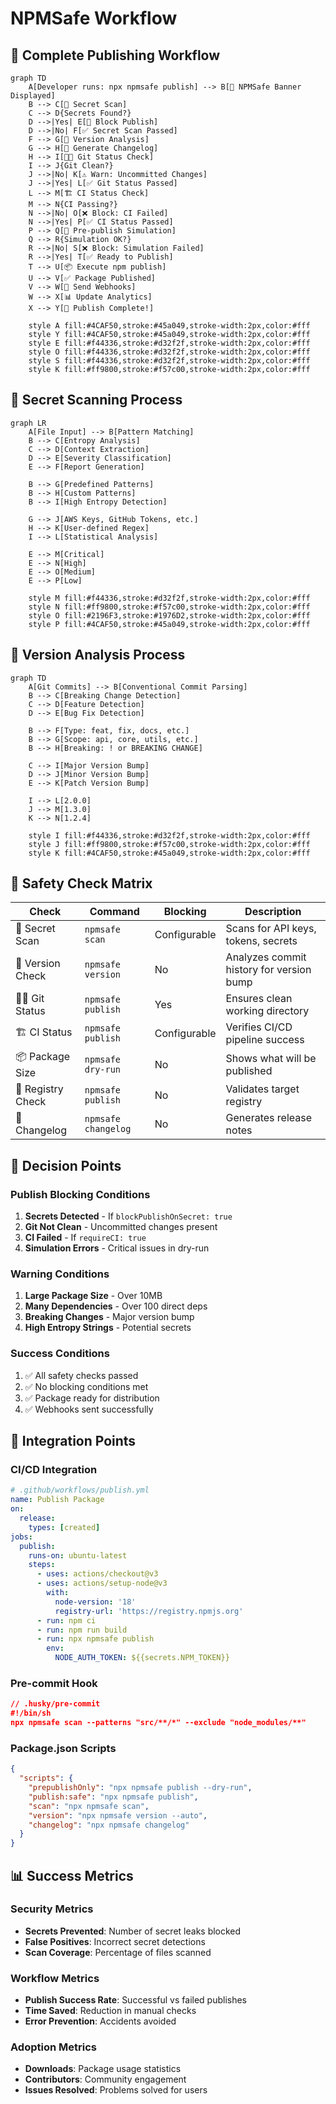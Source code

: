 # NPMSafe Workflow

## 🚦 Complete Publishing Workflow

```mermaid
graph TD
    A[Developer runs: npx npmsafe publish] --> B[🚦 NPMSafe Banner Displayed]
    B --> C[🔐 Secret Scan]
    C --> D{Secrets Found?}
    D -->|Yes| E[🚨 Block Publish]
    D -->|No| F[✅ Secret Scan Passed]
    F --> G[🔢 Version Analysis]
    G --> H[📝 Generate Changelog]
    H --> I[🧑‍💻 Git Status Check]
    I --> J{Git Clean?}
    J -->|No| K[⚠️ Warn: Uncommitted Changes]
    J -->|Yes| L[✅ Git Status Passed]
    L --> M[🏗️ CI Status Check]
    M --> N{CI Passing?}
    N -->|No| O[❌ Block: CI Failed]
    N -->|Yes| P[✅ CI Status Passed]
    P --> Q[🚦 Pre-publish Simulation]
    Q --> R{Simulation OK?}
    R -->|No| S[❌ Block: Simulation Failed]
    R -->|Yes| T[✅ Ready to Publish]
    T --> U[📦 Execute npm publish]
    U --> V[✅ Package Published]
    V --> W[🔔 Send Webhooks]
    W --> X[📊 Update Analytics]
    X --> Y[🎉 Publish Complete!]
    
    style A fill:#4CAF50,stroke:#45a049,stroke-width:2px,color:#fff
    style Y fill:#4CAF50,stroke:#45a049,stroke-width:2px,color:#fff
    style E fill:#f44336,stroke:#d32f2f,stroke-width:2px,color:#fff
    style O fill:#f44336,stroke:#d32f2f,stroke-width:2px,color:#fff
    style S fill:#f44336,stroke:#d32f2f,stroke-width:2px,color:#fff
    style K fill:#ff9800,stroke:#f57c00,stroke-width:2px,color:#fff
```

## 🔐 Secret Scanning Process

```mermaid
graph LR
    A[File Input] --> B[Pattern Matching]
    B --> C[Entropy Analysis]
    C --> D[Context Extraction]
    D --> E[Severity Classification]
    E --> F[Report Generation]
    
    B --> G[Predefined Patterns]
    B --> H[Custom Patterns]
    B --> I[High Entropy Detection]
    
    G --> J[AWS Keys, GitHub Tokens, etc.]
    H --> K[User-defined Regex]
    I --> L[Statistical Analysis]
    
    E --> M[Critical]
    E --> N[High]
    E --> O[Medium]
    E --> P[Low]
    
    style M fill:#f44336,stroke:#d32f2f,stroke-width:2px,color:#fff
    style N fill:#ff9800,stroke:#f57c00,stroke-width:2px,color:#fff
    style O fill:#2196F3,stroke:#1976D2,stroke-width:2px,color:#fff
    style P fill:#4CAF50,stroke:#45a049,stroke-width:2px,color:#fff
```

## 🔢 Version Analysis Process

```mermaid
graph TD
    A[Git Commits] --> B[Conventional Commit Parsing]
    B --> C[Breaking Change Detection]
    C --> D[Feature Detection]
    D --> E[Bug Fix Detection]
    
    B --> F[Type: feat, fix, docs, etc.]
    B --> G[Scope: api, core, utils, etc.]
    B --> H[Breaking: ! or BREAKING CHANGE]
    
    C --> I[Major Version Bump]
    D --> J[Minor Version Bump]
    E --> K[Patch Version Bump]
    
    I --> L[2.0.0]
    J --> M[1.3.0]
    K --> N[1.2.4]
    
    style I fill:#f44336,stroke:#d32f2f,stroke-width:2px,color:#fff
    style J fill:#ff9800,stroke:#f57c00,stroke-width:2px,color:#fff
    style K fill:#4CAF50,stroke:#45a049,stroke-width:2px,color:#fff
```

## 🚦 Safety Check Matrix

| Check | Command | Blocking | Description |
|-------|---------|----------|-------------|
| 🔐 Secret Scan | `npmsafe scan` | Configurable | Scans for API keys, tokens, secrets |
| 🔢 Version Check | `npmsafe version` | No | Analyzes commit history for version bump |
| 🧑‍💻 Git Status | `npmsafe publish` | Yes | Ensures clean working directory |
| 🏗️ CI Status | `npmsafe publish` | Configurable | Verifies CI/CD pipeline success |
| 📦 Package Size | `npmsafe dry-run` | No | Shows what will be published |
| 🔗 Registry Check | `npmsafe publish` | No | Validates target registry |
| 📝 Changelog | `npmsafe changelog` | No | Generates release notes |

## 🎯 Decision Points

### Publish Blocking Conditions
1. **Secrets Detected** - If `blockPublishOnSecret: true`
2. **Git Not Clean** - Uncommitted changes present
3. **CI Failed** - If `requireCI: true`
4. **Simulation Errors** - Critical issues in dry-run

### Warning Conditions
1. **Large Package Size** - Over 10MB
2. **Many Dependencies** - Over 100 direct deps
3. **Breaking Changes** - Major version bump
4. **High Entropy Strings** - Potential secrets

### Success Conditions
1. ✅ All safety checks passed
2. ✅ No blocking conditions met
3. ✅ Package ready for distribution
4. ✅ Webhooks sent successfully

## 🔄 Integration Points

### CI/CD Integration
```yaml
# .github/workflows/publish.yml
name: Publish Package
on:
  release:
    types: [created]
jobs:
  publish:
    runs-on: ubuntu-latest
    steps:
      - uses: actions/checkout@v3
      - uses: actions/setup-node@v3
        with:
          node-version: '18'
          registry-url: 'https://registry.npmjs.org'
      - run: npm ci
      - run: npm run build
      - run: npx npmsafe publish
        env:
          NODE_AUTH_TOKEN: ${{secrets.NPM_TOKEN}}
```

### Pre-commit Hook
```json
// .husky/pre-commit
#!/bin/sh
npx npmsafe scan --patterns "src/**/*" --exclude "node_modules/**"
```

### Package.json Scripts
```json
{
  "scripts": {
    "prepublishOnly": "npx npmsafe publish --dry-run",
    "publish:safe": "npx npmsafe publish",
    "scan": "npx npmsafe scan",
    "version": "npx npmsafe version --auto",
    "changelog": "npx npmsafe changelog"
  }
}
```

## 📊 Success Metrics

### Security Metrics
- **Secrets Prevented**: Number of secret leaks blocked
- **False Positives**: Incorrect secret detections
- **Scan Coverage**: Percentage of files scanned

### Workflow Metrics
- **Publish Success Rate**: Successful vs failed publishes
- **Time Saved**: Reduction in manual checks
- **Error Prevention**: Accidents avoided

### Adoption Metrics
- **Downloads**: Package usage statistics
- **Contributors**: Community engagement
- **Issues Resolved**: Problems solved for users 